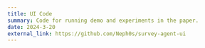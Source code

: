 ```yaml
---
title: UI Code
summary: Code for running demo and experiments in the paper.
date: 2024-3-20
external_link: https://github.com/Neph0s/survey-agent-ui
---
```

